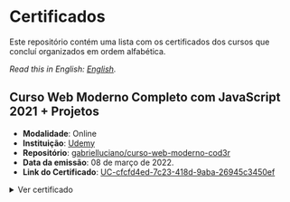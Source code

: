 # Certificados

Este repositório contém uma lista com os certificados dos cursos que concluí organizados em ordem alfabética.

*Read this in English: [English](README.en.md).*

## Curso Web Moderno Completo com JavaScript 2021 + Projetos

- **Modalidade**: Online
- **Instituição**: [Udemy](https://www.udemy.com/course/curso-web)
- **Repositório**: [gabrielluciano/curso-web-moderno-cod3r](https://github.com/gabrielluciano/curso-web-moderno-cod3r)
- **Data da emissão**: 08 de março de 2022.
- **Link do Certificado**: [UC-cfcfd4ed-7c23-418d-9aba-26945c3450ef](https://www.udemy.com/certificate/UC-cfcfd4ed-7c23-418d-9aba-26945c3450ef/)

<details>
<summary>Ver certificado</summary>

<img width="100%" src="./src/UC-cfcfd4ed-7c23-418d-9aba-26945c3450ef.jpg" alt="Certificado do Curso Web Moderno">
</details>